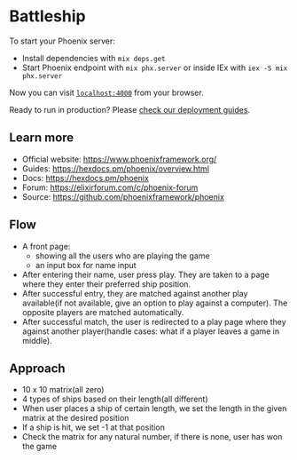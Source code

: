 # Battleship

To start your Phoenix server:

- Install dependencies with `mix deps.get`
- Start Phoenix endpoint with `mix phx.server` or inside IEx with `iex -S mix phx.server`

Now you can visit [`localhost:4000`](http://localhost:4000) from your browser.

Ready to run in production? Please [check our deployment guides](https://hexdocs.pm/phoenix/deployment.html).

## Learn more

- Official website: https://www.phoenixframework.org/
- Guides: https://hexdocs.pm/phoenix/overview.html
- Docs: https://hexdocs.pm/phoenix
- Forum: https://elixirforum.com/c/phoenix-forum
- Source: https://github.com/phoenixframework/phoenix

## Flow

- A front page:
  - showing all the users who are playing the game
  - an input box for name input
- After entering their name, user press play. They are taken to a page where they enter their preferred ship position.
- After successful entry, they are matched against another play available(if not available, give an option to play against a computer). The opposite players are matched automatically.
- After successful match, the user is redirected to a play page where they against another player(handle cases: what if a player leaves a game in middle).

## Approach

- 10 x 10 matrix(all zero)
- 4 types of ships based on their length(all different)
- When user places a ship of certain length, we set the length in the given matrix at the desired position
- If a ship is hit, we set -1 at that position
- Check the matrix for any natural number, if there is none, user has won the game
